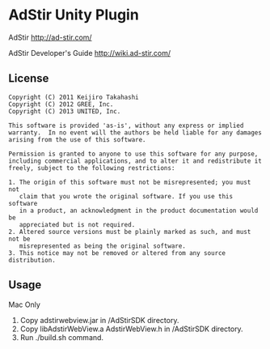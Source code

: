 AdStir Unity Plugin
=========================
AdStir
 http://ad-stir.com/

AdStir Developer's Guide
 http://wiki.ad-stir.com/

License
----------------
	Copyright (C) 2011 Keijiro Takahashi
	Copyright (C) 2012 GREE, Inc.
	Copyright (C) 2013 UNITED, Inc.

	This software is provided 'as-is', without any express or implied
	warranty.  In no event will the authors be held liable for any damages
	arising from the use of this software.

	Permission is granted to anyone to use this software for any purpose,
	including commercial applications, and to alter it and redistribute it
	freely, subject to the following restrictions:

	1. The origin of this software must not be misrepresented; you must not
	   claim that you wrote the original software. If you use this software
	   in a product, an acknowledgment in the product documentation would be
	   appreciated but is not required.
	2. Altered source versions must be plainly marked as such, and must not be
	   misrepresented as being the original software.
	3. This notice may not be removed or altered from any source distribution.

Usage
----------------
Mac Only
1. Copy adstirwebview.jar in /AdStirSDK directory.
2. Copy libAdstirWebView.a AdstirWebView.h in /AdStirSDK directory.
3. Run ./build.sh command.


